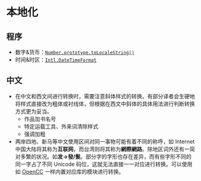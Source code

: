 # 本地化

## 程序

- 数字&货币：[`Number.prototype.toLocaleString()`](https://developer.mozilla.org/en-US/docs/Web/JavaScript/Reference/Global_Objects/Number/toLocaleString)
- 时间&时区：[`Intl.DateTimeFormat`](https://developer.mozilla.org/en-US/docs/Web/JavaScript/Reference/Global_Objects/Intl/DateTimeFormat)

## 中文

- 在中文和西文间进行转换时，需要注意斜体样式的转换。有部分译者会生硬地将样式直接改为粗体或衬线体，但根据在西文中斜体的具体用法进行判断转换方式更为妥当。
  - 作品加书名号
  - 特定运载工具、外来词清除样式
  - 强调加粗
- 两岸四地、新马等中文使用区间对同一事物可能有着不同的称呼，如 Internet 中国大陆将其称为**互联网**，而台湾则将其称为**網際網路**。除地区词外还有一简对多繁的状况。如**发->發/髮**。部分字的字形也存在差异，而有些字形不同的同一字占了不同 Unicode 码位，这就无法直接一一对应进行转换。可以使用如 [OpenCC](https://github.com/BYVoid/OpenCC) 一样内置对应库的模块进行转换。
